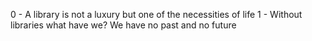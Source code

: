0 - A library is not a luxury but one of the necessities of life
1 - Without libraries what have we? We have no past and no future
